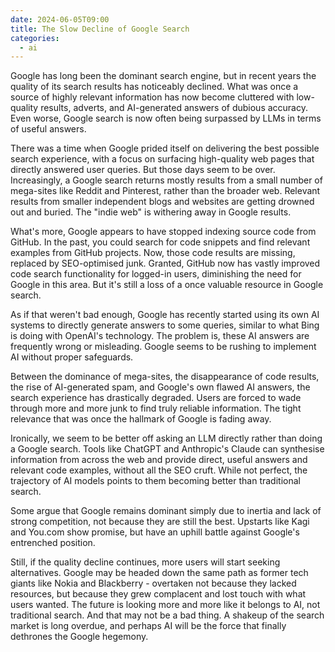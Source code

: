 ```yaml
---
date: 2024-06-05T09:00
title: The Slow Decline of Google Search
categories:
  - ai
---
```

Google has long been the dominant search engine, but in recent years the quality of its search results has noticeably declined. What was once a source of highly relevant information has now become cluttered with low-quality results, adverts, and AI-generated answers of dubious accuracy. Even worse, Google search is now often being surpassed by LLMs in terms of useful answers.

There was a time when Google prided itself on delivering the best possible search experience, with a focus on surfacing high-quality web pages that directly answered user queries. But those days seem to be over. Increasingly, a Google search returns mostly results from a small number of mega-sites like Reddit and Pinterest, rather than the broader web. Relevant results from smaller independent blogs and websites are getting drowned out and buried. The "indie web" is withering away in Google results.

What's more, Google appears to have stopped indexing source code from GitHub. In the past, you could search for code snippets and find relevant examples from GitHub projects. Now, those code results are missing, replaced by SEO-optimised junk. Granted, GitHub now has vastly improved code search functionality for logged-in users, diminishing the need for Google in this area. But it's still a loss of a once valuable resource in Google search.

As if that weren't bad enough, Google has recently started using its own AI systems to directly generate answers to some queries, similar to what Bing is doing with OpenAI's technology. The problem is, these AI answers are frequently wrong or misleading. Google seems to be rushing to implement AI without proper safeguards.

Between the dominance of mega-sites, the disappearance of code results, the rise of AI-generated spam, and Google's own flawed AI answers, the search experience has drastically degraded. Users are forced to wade through more and more junk to find truly reliable information. The tight relevance that was once the hallmark of Google is fading away.

Ironically, we seem to be better off asking an LLM directly rather than doing a Google search. Tools like ChatGPT and Anthropic's Claude can synthesise information from across the web and provide direct, useful answers and relevant code examples, without all the SEO cruft. While not perfect, the trajectory of AI models points to them becoming better than traditional search.

Some argue that Google remains dominant simply due to inertia and lack of strong competition, not because they are still the best. Upstarts like Kagi and You.com show promise, but have an uphill battle against Google's entrenched position.

Still, if the quality decline continues, more users will start seeking alternatives. Google may be headed down the same path as former tech giants like Nokia and Blackberry - overtaken not because they lacked resources, but because they grew complacent and lost touch with what users wanted. The future is looking more and more like it belongs to AI, not traditional search. And that may not be a bad thing. A shakeup of the search market is long overdue, and perhaps AI will be the force that finally dethrones the Google hegemony.